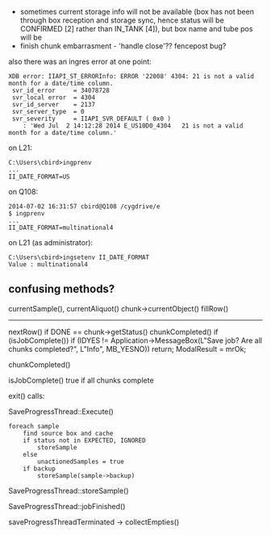 

* sometimes current storage info will not be available (box has not been through box reception and storage sync, hence status will be CONFIRMED [2] rather than IN_TANK [4]), but box name and tube pos will be
* finish chunk embarrasment - 'handle close'?? fencepost bug?

also there was an ingres error at one point:

    XDB error: IIAPI_ST_ERRORInfo: ERROR '22008' 4304: 21 is not a valid month for a date/time column.
     svr_id_error     = 34078728
     svr_local error  = 4304
     svr_id_server    = 2137
     svr_server_type  = 0
     svr_severity     = IIAPI_SVR_DEFAULT ( 0x0 )
        : 'Wed Jul  2 14:12:28 2014 E_US10D0_4304   21 is not a valid month for a date/time column.'

on L21:

    C:\Users\cbird>ingprenv
    ...
    II_DATE_FORMAT=US

on Q108:

    2014-07-02 16:31:57 cbird@Q108 /cygdrive/e
    $ ingprenv
    ...
    II_DATE_FORMAT=multinational4

on L21 (as administrator):

    C:\Users\cbird>ingsetenv II_DATE_FORMAT
    Value : multinational4


## confusing methods?

currentSample(), 
currentAliquot()
chunk->currentObject()
fillRow()

---

nextRow()
    if DONE == chunk->getStatus()
        chunkCompleted()
     if (isJobComplete())
        if (IDYES != Application->MessageBox(L"Save job? Are all chunks completed?", L"Info", MB_YESNO)) return;
        ModalResult = mrOk;    

chunkCompleted()

isJobComplete() 
    true if all chunks complete

exit()
calls:

SaveProgressThread::Execute()

    foreach sample
        find source box and cache
        if status not in EXPECTED, IGNORED
            storeSample
        else
            unactionedSamples = true
        if backup
            storeSample(sample->backup)



SaveProgressThread::storeSample()

SaveProgressThread::jobFinished()

saveProgressThreadTerminated
-> collectEmpties()
